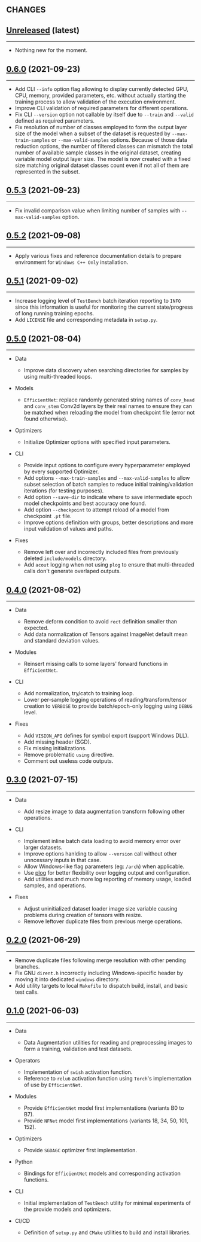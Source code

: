 ## CHANGES

[Unreleased](https://www.crim.ca/stash/projects/VISI/repos/crim-libtorch-extensions) (latest)
------------------------------------------------------------------------------------------------------------------------
____________

* Nothing new for the moment.

[0.6.0](https://www.crim.ca/stash/projects/VISI/repos/crim-libtorch-extensions/browse?at=refs/tags/0.6.0) (2021-09-23)
------------------------------------------------------------------------------------------------------------------------
____________

* Add CLI `--info` option flag allowing to display currently detected GPU, CPU, memory, provided parameters, etc.
  without actually starting the training process to allow validation of the execution environment.
* Improve CLI validation of required parameters for different operations.
* Fix CLI `--version` option not callable by itself due to `--train` and `--valid` defined as required parameters.
* Fix resolution of number of classes employed to form the output layer size of the model when a subset of the dataset
  is requested by `--max-train-samples` or `--max-valid-samples` options. Because of those data reduction options, the
  number of filtered classes can mismatch the total number of available sample classes in the original dataset, creating
  variable model output layer size. The model is now created with a fixed size matching original dataset classes count
  even if not all of them are represented in the subset.

[0.5.3](https://www.crim.ca/stash/projects/VISI/repos/crim-libtorch-extensions/browse?at=refs/tags/0.5.3) (2021-09-23)
------------------------------------------------------------------------------------------------------------------------
____________

* Fix invalid comparison value when limiting number of samples with ``--max-valid-samples`` option.

[0.5.2](https://www.crim.ca/stash/projects/VISI/repos/crim-libtorch-extensions/browse?at=refs/tags/0.5.2) (2021-09-08)
------------------------------------------------------------------------------------------------------------------------
____________

* Apply various fixes and reference documentation details to prepare environment for ``Windows C++ Only`` installation.

[0.5.1](https://www.crim.ca/stash/projects/VISI/repos/crim-libtorch-extensions/browse?at=refs/tags/0.5.1) (2021-09-02)
------------------------------------------------------------------------------------------------------------------------
____________

* Increase logging level of `TestBench` batch iteration reporting to `INFO` since this information is useful for
  monitoring the current state/progress of long running training epochs.
* Add `LICENSE` file and corresponding metadata in `setup.py`.

[0.5.0](https://www.crim.ca/stash/projects/VISI/repos/crim-libtorch-extensions/browse?at=refs/tags/0.5.0) (2021-08-04)
------------------------------------------------------------------------------------------------------------------------
____________

* Data
  - Improve data discovery when searching directories for samples by using multi-threaded loops.

* Models
  - `EfficientNet`: replace randomly generated string names of `conv_head` and `conv_stem` Conv2d layers by their
    real names to ensure they can be matched when reloading the model from checkpoint file (error not found otherwise).

* Optimizers
  - Initialize Optimizer options with specified input parameters.

* CLI
  - Provide input options to configure every hyperparameter employed by every supported Optimizer.
  - Add options `--max-train-samples` and `--max-valid-samples` to allow subset selection of batch samples
    to reduce initial training/validation iterations (for testing purposes).
  - Add option `--save-dir` to indicate where to save intermediate epoch model checkpoints and best accuracy one found.
  - Add option `--checkpoint` to attempt reload of a model from checkpoint `.pt` file.
  - Improve options definition with groups, better descriptions and more input validation of values and paths.

* Fixes
  - Remove left over and incorrectly included files from previously deleted `include/models` directory.
  - Add `acout` logging when not using `plog` to ensure that multi-threaded calls don't generate overlaped outputs.

[0.4.0](https://www.crim.ca/stash/projects/VISI/repos/crim-libtorch-extensions/browse?at=refs/tags/0.4.0) (2021-08-02)
------------------------------------------------------------------------------------------------------------------------
____________

* Data
  - Remove deform condition to avoid `rect` definition smaller than expected.
  - Add data normalization of Tensors against ImageNet default mean and standard deviation values.

* Modules
  - Reinsert missing calls to some layers' forward functions in `EfficientNet`.

* CLI
  - Add normalization, try/catch to training loop.
  - Lower per-sample logging operations of reading/transform/tensor creation to `VERBOSE`
    to provide batch/epoch-only logging using `DEBUG` level.

* Fixes
  - Add `VISION_API` defines for symbol export (support Windows DLL).
  - Add missing header (SGD).
  - Fix missing initializations.
  - Remove problematic `using` directive.
  - Comment out useless code outputs.

[0.3.0](https://www.crim.ca/stash/projects/VISI/repos/crim-libtorch-extensions/browse?at=refs/tags/0.3.0) (2021-07-15)
------------------------------------------------------------------------------------------------------------------------
____________

* Data
  * Add resize image to data augmentation transform following other operations.

* CLI
  * Implement inline batch data loading to avoid memory error over larger datasets.
  * Improve options hanlding to allow `--version` call without other unncessary inputs in that case.
  * Allow Windows-like flag parameters (eg: `/arch`) when applicable.
  * Use [plog](https://github.com/SergiusTheBest/plog) for better flexibility over logging output and configuration.
  * Add utilities and much more log reporting of memory usage, loaded samples, and operations.

* Fixes
  * Adjust uninitialized dataset loader image size variable causing problems during creation of tensors with resize.
  * Remove leftover duplicate files from previous merge operations.

[0.2.0](https://www.crim.ca/stash/projects/VISI/repos/crim-libtorch-extensions/browse?at=refs/tags/0.2.0) (2021-06-29)
------------------------------------------------------------------------------------------------------------------------
____________

* Remove duplicate files following merge resolution with other pending branches.
* Fix GNU `dirent.h` incorrectly including Windows-specific header by moving it into dedicated `windows` directory.
* Add utility targets to local `Makefile` to dispatch build, install, and basic test calls.

[0.1.0](https://www.crim.ca/stash/projects/VISI/repos/crim-libtorch-extensions/browse?at=refs/tags/0.1.0) (2021-06-03)
------------------------------------------------------------------------------------------------------------------------
____________

* Data
  * Data Augmentation utilities for reading and preprocessing images to form a training, validation and test datasets.

* Operators
  * Implementation of `swish` activation function.
  * Reference to `relu6` activation function using `Torch`'s implementation of use by `EfficientNet`.

* Modules
  * Provide `EfficientNet` model first implementations (variants B0 to B7).
  * Provide `NFNet` model first implementations (variants 18, 34, 50, 101, 152).

* Optimizers
  * Provide `SGDAGC` optimizer first implementation.

* Python
  * Bindings for `EfficientNet` models and corresponding activation functions.

* CLI
  * Initial implementation of `TestBench` utility for minimal experiments of the provide models and optimizers.

* CI/CD
  * Definition of `setup.py` and `CMake` utilities to build and install libraries.
